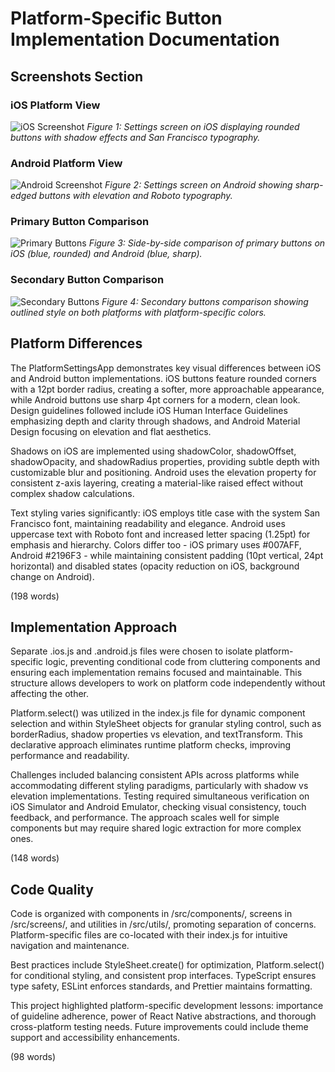 # Platform-Specific Button Implementation Documentation

## Screenshots Section

### iOS Platform View
![iOS Screenshot](screenshots/ios_screenshot.png)
*Figure 1: Settings screen on iOS displaying rounded buttons with shadow effects and San Francisco typography.*

### Android Platform View
![Android Screenshot](screenshots/android_screenshot.png)
*Figure 2: Settings screen on Android showing sharp-edged buttons with elevation and Roboto typography.*

### Primary Button Comparison
![Primary Buttons](screenshots/primary_buttons.png)
*Figure 3: Side-by-side comparison of primary buttons on iOS (blue, rounded) and Android (blue, sharp).*

### Secondary Button Comparison
![Secondary Buttons](screenshots/secondary_buttons.png)
*Figure 4: Secondary buttons comparison showing outlined style on both platforms with platform-specific colors.*

## Platform Differences

The PlatformSettingsApp demonstrates key visual differences between iOS and Android button implementations. iOS buttons feature rounded corners with a 12pt border radius, creating a softer, more approachable appearance, while Android buttons use sharp 4pt corners for a modern, clean look. Design guidelines followed include iOS Human Interface Guidelines emphasizing depth and clarity through shadows, and Android Material Design focusing on elevation and flat aesthetics.

Shadows on iOS are implemented using shadowColor, shadowOffset, shadowOpacity, and shadowRadius properties, providing subtle depth with customizable blur and positioning. Android uses the elevation property for consistent z-axis layering, creating a material-like raised effect without complex shadow calculations.

Text styling varies significantly: iOS employs title case with the system San Francisco font, maintaining readability and elegance. Android uses uppercase text with Roboto font and increased letter spacing (1.25pt) for emphasis and hierarchy. Colors differ too - iOS primary uses #007AFF, Android #2196F3 - while maintaining consistent padding (10pt vertical, 24pt horizontal) and disabled states (opacity reduction on iOS, background change on Android).

(198 words)

## Implementation Approach

Separate .ios.js and .android.js files were chosen to isolate platform-specific logic, preventing conditional code from cluttering components and ensuring each implementation remains focused and maintainable. This structure allows developers to work on platform code independently without affecting the other.

Platform.select() was utilized in the index.js file for dynamic component selection and within StyleSheet objects for granular styling control, such as borderRadius, shadow properties vs elevation, and textTransform. This declarative approach eliminates runtime platform checks, improving performance and readability.

Challenges included balancing consistent APIs across platforms while accommodating different styling paradigms, particularly with shadow vs elevation implementations. Testing required simultaneous verification on iOS Simulator and Android Emulator, checking visual consistency, touch feedback, and performance. The approach scales well for simple components but may require shared logic extraction for more complex ones.

(148 words)

## Code Quality

Code is organized with components in /src/components/, screens in /src/screens/, and utilities in /src/utils/, promoting separation of concerns. Platform-specific files are co-located with their index.js for intuitive navigation and maintenance.

Best practices include StyleSheet.create() for optimization, Platform.select() for conditional styling, and consistent prop interfaces. TypeScript ensures type safety, ESLint enforces standards, and Prettier maintains formatting.

This project highlighted platform-specific development lessons: importance of guideline adherence, power of React Native abstractions, and thorough cross-platform testing needs. Future improvements could include theme support and accessibility enhancements.

(98 words)
